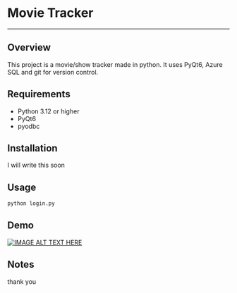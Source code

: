 # Movie Tracker
---
## Overview
This project is a movie/show tracker made in python. It uses PyQt6, Azure SQL and git for version control.

## Requirements
- Python 3.12 or higher
- PyQt6
- pyodbc

## Installation
I will write this soon

## Usage
``` bash
python login.py
```

## Demo
[![IMAGE ALT TEXT HERE](https://img.youtube.com/vi/dhY4MVqpcCM.jpg)](https://www.youtube.com/watch?v=dhY4MVqpcCM)

## Notes

thank you
